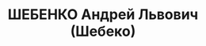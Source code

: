 ---
title: ШЕБЕНКО Андрей Львович (Шебеко)
description: "1893, сл. Забрудська Бєлиницького р-ну Могильовської обл., Білорусь,\
  \ білорус, освіта н/вища, прож.: м. Алчевськ, начальник транспортного цеху заводу\
  \ ім. Ворошилова \n  Військовою колегією Верховного суду СРСР 3 грудня 1937 р. засуджений\
  \ до розстрілу. \n  Реабілітований у 1958 р."
---